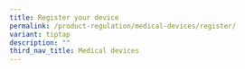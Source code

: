 ```yaml
---
title: Register your device
permalink: /product-regulation/medical-devices/register/
variant: tiptap
description: ""
third_nav_title: Medical devices
---
```

